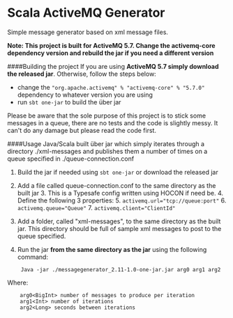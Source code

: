 # Scala ActiveMQ Generator
Simple message generator based on xml message files. 

**Note: This project is built for ActiveMQ 5.7. Change the activemq-core dependency version and rebuild the jar if you need a different version**

####Building the project
If you are using **ActiveMQ 5.7 simply download the released jar**. Otherwise, follow the steps below:
	
- change the `"org.apache.activemq" % "activemq-core" % "5.7.0"` dependency to whatever version you are using
- run `sbt one-jar` to build the über jar

Please be aware that the sole purpose of this project is to stick some messages in a queue, there are no tests and the code is slightly messy. It can't do any damage but please read the code first.

####Usage
Java/Scala built über jar which simply iterates through a directory ./xml-messages and publishes them a number of times on a queue specified in ./queue-connection.conf

1. Build the jar if needed using `sbt one-jar` or download the released jar
2. Add a file called queue-connection.conf to the same directory as the built jar
	3. This is a Typesafe config written using HOCON if need be.
	4. Define the following 3 properties:
		5.	`activemq.url="tcp://queue:port"`
      	6.	`activemq.queue="Queue"`
      	7.	`activemq.client="ClientId"`
3. Add a folder, called "xml-messages", to the same directory as the built jar. This directory should be full of sample xml messages to post to the queue specified. 	
4. Run the jar **from the same directory as the jar** using the following command:
		
		Java -jar ./messagegenerator_2.11-1.0-one-jar.jar arg0 arg1 arg2
Where:

        arg0<BigInt> number of messages to produce per iteration
        arg1<Int> number of iterations
        arg2<Long> seconds between iterations

